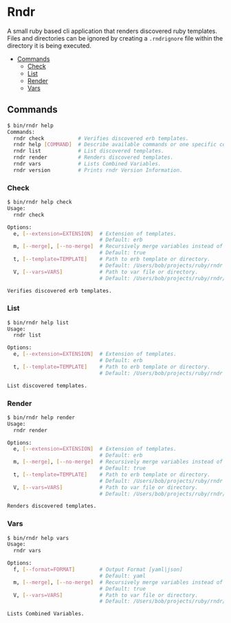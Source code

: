 # Rndr
A small ruby based cli application that renders discovered ruby templates.
Files and directories can be ignored by creating a `.rndrignore` file within the directory it is being executed.


* [Commands](#commands)
  * [Check](#check)
  * [List](#list)
  * [Render](#render)
  * [Vars](#vars)

## Commands
```bash
$ bin/rndr help
Commands:
  rndr check           # Verifies discovered erb templates.
  rndr help [COMMAND]  # Describe available commands or one specific command
  rndr list            # List discovered templates.
  rndr render          # Renders discovered templates.
  rndr vars            # Lists Combined Variables.
  rndr version         # Prints rndr Version Information.
```

### Check
```bash
$ bin/rndr help check
Usage:
  rndr check

Options:
  e, [--extension=EXTENSION]  # Extension of templates.
                              # Default: erb
  m, [--merge], [--no-merge]  # Recursively merge variables instead of replacing.
                              # Default: true
  t, [--template=TEMPLATE]    # Path to erb template or directory.
                              # Default: /Users/bob/projects/ruby/rndr
  V, [--vars=VARS]            # Path to var file or directory.
                              # Default: /Users/bob/projects/ruby/rndr/vars

Verifies discovered erb templates.
```

### List
```bash
$ bin/rndr help list
Usage:
  rndr list

Options:
  e, [--extension=EXTENSION]  # Extension of templates.
                              # Default: erb
  t, [--template=TEMPLATE]    # Path to erb template or directory.
                              # Default: /Users/bob/projects/ruby/rndr

List discovered templates.
```

### Render
```bash
$ bin/rndr help render
Usage:
  rndr render

Options:
  e, [--extension=EXTENSION]  # Extension of templates.
                              # Default: erb
  m, [--merge], [--no-merge]  # Recursively merge variables instead of replacing.
                              # Default: true
  t, [--template=TEMPLATE]    # Path to erb template or directory.
                              # Default: /Users/bob/projects/ruby/rndr
  V, [--vars=VARS]            # Path to var file or directory.
                              # Default: /Users/bob/projects/ruby/rndr/vars

Renders discovered templates.
```

### Vars
```bash
$ bin/rndr help vars
Usage:
  rndr vars

Options:
  f, [--format=FORMAT]        # Output Format [yaml|json]
                              # Default: yaml
  m, [--merge], [--no-merge]  # Recursively merge variables instead of replacing.
                              # Default: true
  V, [--vars=VARS]            # Path to var file or directory.
                              # Default: /Users/bob/projects/ruby/rndr/vars

Lists Combined Variables.
```